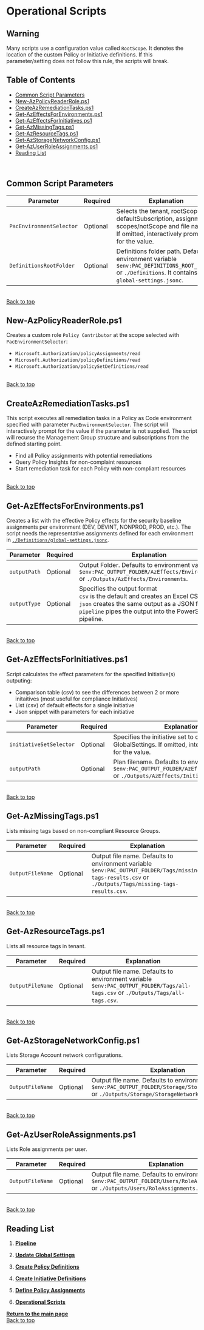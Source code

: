 # Operational Scripts

## Warning

Many scripts use a configuration value called `RootScope`. It denotes the location of the custom Policy or Initiative definitions. If this parameter/setting does not follow this rule, the scripts will break.

## Table of Contents

- [Common Script Parameters](#common-script-parameters)
- [New-AzPolicyReaderRole.ps1](#new-azpolicyreaderroleps1)
- [CreateAzRemediationTasks.ps1](#createazremediationtasksps1)
- [Get-AzEffectsForEnvironments.ps1](#get-azeffectsforenvironmentsps1)
- [Get-AzEffectsForInitiatives.ps1](#get-azeffectsforinitiativesps1)
- [Get-AzMissingTags.ps1](#get-azmissingtagsps1)
- [Get-AzResourceTags.ps1](#get-azresourcetagsps1)
- [Get-AzStorageNetworkConfig.ps1](#get-azstoragenetworkconfigps1)
- [Get-AzUserRoleAssignments.ps1](#get-azuserroleassignmentsps1)
- [Reading List](#reading-list)

<br/>

## Common Script Parameters

|Parameter | Required | Explanation |
|----------|----------|-------------|
| `PacEnvironmentSelector` | Optional | Selects the tenant, rootScope, defaultSubscription, assignment scopes/notScope and file names. If omitted, interactively prompts for the value. |
| `DefinitionsRootFolder` | Optional | Definitions folder path. Defaults to environment variable `$env:PAC_DEFINITIONS_ROOT_FOLDER` or `./Definitions`. It contains `global-settings.jsonc`.

<br/>[Back to top](#scripts)<br/>

## New-AzPolicyReaderRole.ps1

Creates a custom role `Policy Contributor` at the scope selected with `PacEnvironmentSelector`:

- `Microsoft.Authorization/policyAssignments/read`
- `Microsoft.Authorization/policyDefinitions/read`
- `Microsoft.Authorization/policySetDefinitions/read`

<br/>[Back to top](#scripts)<br/>

## CreateAzRemediationTasks.ps1

This script executes all remediation tasks in a Policy as Code environment specified with parameter `PacEnvironmentSelector`. The script will interactively prompt for the value if the parameter is not supplied. The script will recurse the Management Group structure and subscriptions from the defined starting point.

- Find all Policy assignments with potential remediations
- Query Policy Insights for non-complaint resources
- Start remediation task for each Policy with non-compliant resources

<br/>[Back to top](#scripts)<br/>

## Get-AzEffectsForEnvironments.ps1

Creates a list with the effective Policy effects for the security baseline assignments per environment (DEV, DEVINT, NONPROD, PROD, etc.). The script needs the representative assignments defined for each environment in [`./Definitions/global-settings.jsonc`](#Get-RepresentativeAssignmnets_ps1).

|Parameter | Required | Explanation |
|----------|----------|-------------|
| `outputPath` | Optional | Output Folder. Defaults to environment variable `$env:PAC_OUTPUT_FOLDER/AzEffects/Environments` or `./Outputs/AzEffects/Environments`.
| `outputType` | Optional | Specifies the output format <br/> `csv` is the default and creates an Excel CSV file. <br/> `json` creates the same output as a JSON file. <br/> `pipeline` pipes the output into the PowerShell pipeline. |

<br/>[Back to top](#scripts)<br/>

## Get-AzEffectsForInitiatives.ps1

Script calculates the effect parameters for the specified Initiative(s) outputing:

- Comparison table (csv) to see the differences between 2 or more initaitives (most useful for compliance Initiatives)
- List (csv) of default effects for a single initiative
- Json snippet with parameters for each initiative

|Parameter | Required | Explanation |
|----------|----------|-------------|
| `initiativeSetSelector` | Optional | Specifies the initiative set to compare from GlobalSettings. If omitted, interactively prompts for the value. |
| `outputPath` | Optional | Plan filename. Defaults to environment variable `$env:PAC_OUTPUT_FOLDER/AzEffects/Initiatives` or `./Outputs/AzEffects/Initiatives`. |

<br/>[Back to top](#scripts)<br/>

## Get-AzMissingTags.ps1

Lists missing tags based on non-compliant Resource Groups.

|Parameter | Required | Explanation |
|----------|----------|-------------|
| `OutputFileName` | Optional | Output file name. Defaults to environment variable `$env:PAC_OUTPUT_FOLDER/Tags/missing-tags-results.csv` or `./Outputs/Tags/missing-tags-results.csv`. |

<br/>[Back to top](#scripts)<br/>

## Get-AzResourceTags.ps1

Lists all resource tags in tenant.

|Parameter | Required | Explanation |
|----------|----------|-------------|
| `OutputFileName` | Optional | Output file name. Defaults to environment variable `$env:PAC_OUTPUT_FOLDER/Tags/all-tags.csv` or `./Outputs/Tags/all-tags.csv`. |

<br/>[Back to top](#scripts)<br/>

## Get-AzStorageNetworkConfig.ps1

Lists Storage Account network configurations.

|Parameter | Required | Explanation |
|----------|----------|-------------|
| `OutputFileName` | Optional | Output file name. Defaults to environment variable `$env:PAC_OUTPUT_FOLDER/Storage/StorageNetwork.csv` or `./Outputs/Storage/StorageNetwork.csv` |

<br/>[Back to top](#scripts)<br/>

## Get-AzUserRoleAssignments.ps1

Lists Role assignments per user.

|Parameter | Required | Explanation |
|----------|----------|-------------|
| `OutputFileName` | Optional | Output file name. Defaults to environment variable `$env:PAC_OUTPUT_FOLDER/Users/RoleAssignments.csv` or `./Outputs/Users/RoleAssignments.csv` |

<br/>[Back to top](#scripts)<br/>

## Reading List

1. **[Pipeline](../Pipeline/README.md)**

1. **[Update Global Settings](../Definitions/README.md)**

1. **[Create Policy Definitions](../Definitions/Policies/README.md)**

1. **[Create Initiative Definitions](../Definitions/Initiatives/README.md)**

1. **[Define Policy Assignments](../Definitions/Assignments/README.md)**

1. **[Operational Scripts](#Scripts)**

**[Return to the main page](../README.md)**
<br/>[Back to top](#scripts)<br/>
